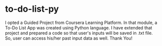 # to-do-list-py
I opted a Guided Project from Coursera Learning Platform. In that module, a To-Do List App was created using Python language. I have extended that project and prepared a code so that user's inputs will be saved in .txt file. So, user can access his/her past input data as well. Thank You!
